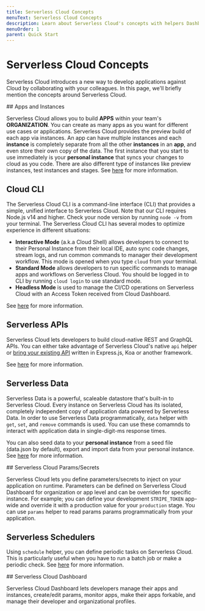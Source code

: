 ```yaml
---
title: Serverless Cloud Concepts
menuText: Serverless Cloud Concepts
description: Learn about Serverless Cloud's concepts with helpers Dashboard. 
menuOrder: 1
parent: Quick Start
---
```


# Serverless Cloud Concepts

Serverless Cloud introduces a new way to develop applications against Cloud by collaborating with your colleagues. In this page, we'll briefly mention the concepts around Serverless Cloud. 


## Apps and Instances 

Serverless Cloud allows you to build **APPS** within your team's **ORGANIZATION**. You can create as many apps as you want for different use cases or applications. Serverless Cloud provides the preview build of each app via instances. An app can have multiple instances and each **instance** is completely separate from all the other **instances** in an **app**, and even store their own copy of the data. The first instance that you start to use immediately is your **personal instance** that syncs your changes to cloud as you code. There are also different type of instances like preview instances, test instances and stages.  See [here](/cloud/docs/apps/apps-instances) for more information.

## Cloud CLI 

The Serverless Cloud CLI is a command-line interface (CLI) that provides a simple, unified interface to Serverless Cloud. Note that our CLI requires Node.js v14 and higher. Check your node version by running `node -v` from your terminal. The Serverless Cloud CLI has several modes to optimize experience in different situations: 

- **Interactive Mode** (a.k.a Cloud Shell) allows developers to connect to their Personal Instance from their local IDE, auto sync code changes, stream logs, and run common commands to manager their development workflow. This mode is opened when you type `cloud` from your terminal. 
- **Standard Mode** allows developers to run specific commands to manage apps and workflows on Serverless Cloud. You should be logged in to CLI by running `cloud login` to use standard mode. 
- **Headless Mode** is used to manage the CI/CD operations on Serverless Cloud with an Access Token received from Cloud Dashboard. 

See [here](/cloud/docs/cli) for more information. 

## Serverless APIs 

Serverless Cloud lets developers to build cloud-native REST and GraphQL APIs. You can either take advantage of Serverless Cloud's native `api` helper or [bring your existing API](/cloud/docs/apps/frameworks) written in Express.js, Koa or another framework. 

See [here](/cloud/docs/apps/api) for more information. 

## Serverless Data 

Serverless Data is a powerful, scaleable datastore that's built-in to Serverless Cloud. Every instance on Serverless Cloud has its isolated, completely independent copy of application data powered by Serverless Data. In order to use Serverless Data programmatically, `data` helper with `get`, `set`, and `remove` commands is used. You can use these comamnds to interact with application data in single-digit-ms response times. 

You can also seed data to your **personal instance** from a seed file (data.json by default), export and import data from your personal instance. See [here](/cloud/docs/apps/data) for more information. 

## Serverless Cloud Params/Secrets 

Serverless Cloud lets you define parameters/secrets to inject on your application on runtime. Parameters can be defined on Serverless Cloud Dashboard for organization or app level and can be overriden for specific instance. For example; you can define your development `STRIPE_TOKEN` app-wide and override it with a production value for your `production` stage. You can use `params` helper to read params params programmatically from your application. 

## Serverless Schedulers 

Using `schedule` helper, you can define periodic tasks on Serverless Cloud. This is particularly useful when you have to run a batch job or make a periodic check. See [here](/cloud/docs/apps/schedule) for more information. 

## Serverless Cloud Dashboard 

Serverless Cloud Dashboard lets developers manage their apps and instances, create/edit params, monitor apps, make their apps forkable, and manage their developer and organizational profiles. 

